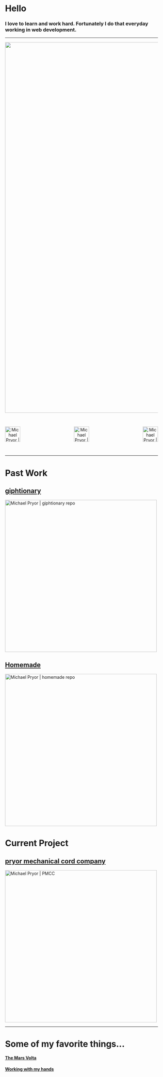 # Hello

### I love to learn and work hard. Fortunately I do that everyday working in web development.

----

<p align="center">
<img  alt="Michael Pryor | Banner" width="1218px"   src="https://github.com/michaeldavidpryor/michaeldavidpryor/blob/main/final_6071d31f9768570069b62c24_125077.gif?raw=true" />
</p>

<br />

<p align="center">
<a href="https://www.linkedin.com/in/mdpryor/">
<img align="left" alt="Michael Pryor | LinkedIn" width="50px" src="https://raw.githubusercontent.com/michaeldavidpryor/svg/c0db982a39f39f8d40d63e61dc4fce7db056d603/linkedin.svg" />
</a>
<a href="https://capsaicin-hurts.medium.com/">
<img alt="Michael Pryor | Medium" width="50px" src="https://raw.githubusercontent.com/michaeldavidpryor/svg/c0db982a39f39f8d40d63e61dc4fce7db056d603/medium.svg" />
</a>
<a href="https://twitter.com/capsaicin_hurts">
<img align="right" alt="Michael Pryor | Medium" width="50px" src="https://raw.githubusercontent.com/michaeldavidpryor/svg/c0db982a39f39f8d40d63e61dc4fce7db056d603/twitter.svg" />
</a>
</p>

<br />

----

#  Past Work


## [giphtionary](https://giphtionary-learning-on-loop.herokuapp.com/)

<img alt="Michael Pryor | giphtionary repo" width="500" src="https://github.com/michaeldavidpryor/michaeldavidpryor/blob/main/final_6070c3cf697c90002f3eda71_473874.gif?raw=true" />

<br />

## [Homemade](https://michaeldavidpryor.github.io/HomeMade/)

<img alt="Michael Pryor | homemade repo" width="500" src="https://github.com/michaeldavidpryor/michaeldavidpryor/blob/main/final_6071c29b9b6fa900cb024bb3_720024.gif?raw=true" /> 

<br />

# Current Project

## [pryor mechanical cord company](https://michaeldavidpryor.github.io/pmcc/)


<img alt="Michael Pryor | PMCC" width="500" src="https://github.com/michaeldavidpryor/svg/blob/main/Screen%20Shot%202021-04-10%20at%202.53.34%20PM.png?raw=true" />

<br />

----

# Some of my favorite things...

#### [The Mars Volta](https://www.google.com/search?sa=X&rlz=1C5CHFA_enUS896US896&biw=1440&bih=821&sxsrf=ALeKk03dv0UmDPfsdxbvGuGbhiyuhJBJ4g:1618077684291&q=de-loused+in+the+comatorium+songs&stick=H4sIAAAAAAAAAONgFuLSz9U3MMzLqkiuUkJia4lmJ1vp55YWZybrJ-YkleZaFefnpRcvYlVMSdXNyS8tTk1RyMxTKMlIVUjOz00syS_KLM1VAKsBAKJgHZFVAAAA&npsic=0&ved=2ahUKEwjj3dyMofTvAhUZKVkFHZk9DIcQ1i8wHHoECAEQNA)

#### [Working with my hands](https://www.etsy.com/shop/PryorMechanical)
